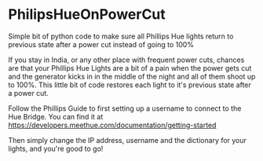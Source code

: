 # PhilipsHueOnPowerCut
Simple bit of python code to make sure all Phillips Hue lights return to previous state after a power cut instead of going to 100%

If you stay in India, or any other place with frequent power cuts, chances are that your Phillips Hue Lights are a bit of a pain when the power gets cut and the generator kicks in in the middle of the night and all of them shoot up to 100%. 
This little bit of code restores each light to it's previous state after a power cut. 

Follow the Phillips Guide to first setting up a username to connect to the Hue Bridge. You can find it at https://developers.meethue.com/documentation/getting-started

Then simply change the IP address, username and the dictionary for your lights, and you're good to go! 
